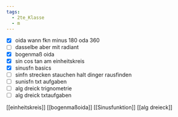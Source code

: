 ```yaml
---
tags:
  - 2te_Klasse
  - m
---
```


- [x] oida wann fkn minus 180 oda 360 
- [ ] dasselbe aber mit radiant
- [x] bogenmaß oida
- [x] sin cos tan am einheitskreis
- [x] sinusfn basics
- [ ] sinfn strecken stauchen halt dinger rausfinden
- [ ] sunisfn txt aufgaben
- [ ] alg dreick trignometrie
- [ ] alg dreick txtaufgaben

[[einheitskreis]]
[[bogenmaßoida]]
[[Sinusfunktion]]
[[alg dreieck]]